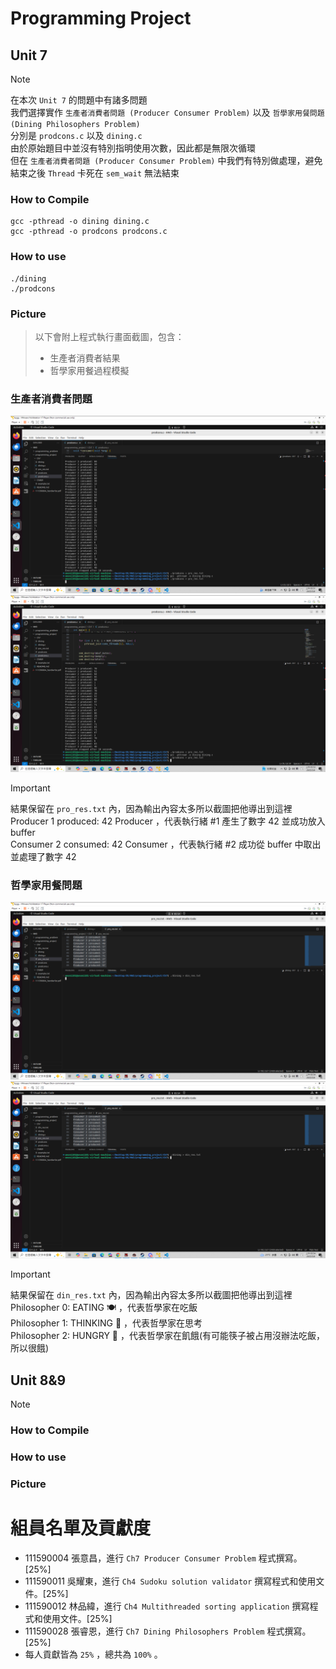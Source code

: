 # Programming Project

## Unit 7

> [!NOTE]  
> 在本次 `Unit 7` 的問題中有諸多問題  
> 我們選擇實作 `生產者消費者問題 (Producer Consumer Problem)` 以及 `哲學家用餐問題 (Dining Philosophers Problem)`  
> 分別是 `prodcons.c` 以及 `dining.c`  
> 由於原始題目中並沒有特別指明使用次數，因此都是無限次循環  
> 但在 `生產者消費者問題 (Producer Consumer Problem)` 中我們有特別做處理，避免結束之後 `Thread` 卡死在 `sem_wait` 無法結束  


### How to Compile

```
gcc -pthread -o dining dining.c
gcc -pthread -o prodcons prodcons.c
```

### How to use

```
./dining
./prodcons
```

### Picture

> 以下會附上程式執行畫面截圖，包含：  
>
> - 生產者消費者結果    
> - 哲學家用餐過程模擬    

### 生產者消費者問題
![CH7_IMG1](./Ch7/product_exe.png)
![CH7_IMG2](./Ch7/product_res.png)

> [!IMPORTANT]  
> 結果保留在 `pro_res.txt` 內，因為輸出內容太多所以截圖把他導出到這裡  
> Producer 1 produced: 42	Producer ，代表執行緒 #1 產生了數字 42 並成功放入 buffer  
> Consumer 2 consumed: 42	Consumer ，代表執行緒 #2 成功從 buffer 中取出並處理了數字 42  
### 哲學家用餐問題
![CH7_IMG3](./Ch7/dining_exe.png)
![CH7_IMG4](./Ch7/dining_res.png)

> [!IMPORTANT]  
> 結果保留在 `din_res.txt` 內，因為輸出內容太多所以截圖把他導出到這裡  
> Philosopher 0: EATING   🍽️ ，代表哲學家在吃飯  
> Philosopher 1: THINKING 🤔 ，代表哲學家在思考  
> Philosopher 2: HUNGRY   🙏 ，代表哲學家在飢餓(有可能筷子被占用沒辦法吃飯，所以很餓)    
## Unit 8&9

> [!NOTE]  

### How to Compile

### How to use

### Picture

# 組員名單及貢獻度

- 111590004 張意昌，進行 `Ch7 Producer Consumer Problem` 程式撰寫。[25%]
- 111590011 吳耀東，進行 `Ch4 Sudoku solution validator` 撰寫程式和使用文件。[25%]
- 111590012 林品緯，進行 `Ch4 Multithreaded sorting application` 撰寫程式和使用文件。[25%]
- 111590028 張睿恩，進行 `Ch7 Dining Philosophers Problem` 程式撰寫。[25%]
- 每人貢獻皆為 `25%` ，總共為 `100%` 。
